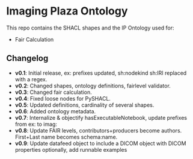 # Imaging Plaza Ontology

This repo contains the SHACL shapes and the IP Ontology used for: 

- Fair Calculation


## Changelog

- **v0.1**: Initial release, ex: prefixes updated, sh:nodekind sh:IRI replaced with a regex.
- **v0.2**: Changed shapes, ontology definitions, fairlevel validator.
- **v0.3**: Changed fair calculation.
- **v0.4**: Fixed loose nodes for PySHACL.
- **v0.5**: Updated definitions, cardinality of several shapes.
- **v0.6**: Added ontology metadata.
- **v0.7**: Internalize & objectify hasExecutableNotebook, update prefixes from ex: to imag:
- **v0.8**: Update FAIR levels, contributors+producers become authors. First+Last name becomes schema:name.
- **v0.9**: Update datafeed object to include a DICOM object with DICOM properties optionally, add runnable examples
